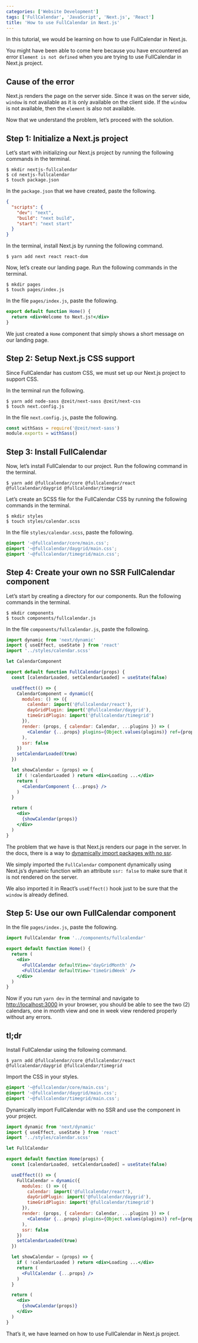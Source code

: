 ```yaml
---
categories: ['Website Development']
tags: ['FullCalendar', 'JavaScript', 'Next.js', 'React']
title: 'How to use FullCalendar in Next.js'
---
```

In this tutorial, we would be learning on how to use FullCalendar in Next.js.

You might have been able to come here because you have encountered an error `Element is not defined` when you are trying to use FullCalendar in Next.js project.

## Cause of the error

Next.js renders the page on the server side. Since it was on the server side, `window` is not available as it is only available on the client side. If the `window` is not available, then the `element` is also not available.

Now that we understand the problem, let’s proceed with the solution.

## Step 1: Initialize a Next.js project
Let’s start with initializing our Next.js project by running the following commands in the terminal.

```console
$ mkdir nextjs-fullcalendar
$ cd nextjs-fullcalendar
$ touch package.json
```

In the `package.json` that we have created, paste the following.

```json
{
  "scripts": {
    "dev": "next",
    "build": "next build",
    "start": "next start"
  }
}
```

In the terminal, install Next.js by running the following command.

```console
$ yarn add next react react-dom
```

Now, let’s create our landing page. Run the following commands in the terminal.

```console
$ mkdir pages
$ touch pages/index.js
```

In the file `pages/index.js`, paste the following.

```jsx
export default function Home() {
  return <div>Welcome to Next.js!</div>
}
```

We just created a `Home` component that simply shows a short message on our landing page.

## Step 2: Setup Next.js CSS support
Since FullCalendar has custom CSS, we must set up our Next.js project to support CSS.

In the terminal run the following.

```console
$ yarn add node-sass @zeit/next-sass @zeit/next-css
$ touch next.config.js
```

In the file `next.config.js`, paste the following.

```js
const withSass = require('@zeit/next-sass')
module.exports = withSass()
```

## Step 3: Install FullCalendar
Now, let’s install FullCalendar to our project. Run the following command in the terminal.

```console
$ yarn add @fullcalendar/core @fullcalendar/react @fullcalendar/daygrid @fullcalendar/timegrid
```

Let’s create an SCSS file for the FullCalendar CSS by running the following commands in the terminal.

```console
$ mkdir styles
$ touch styles/calendar.scss
```

In the file `styles/calendar.scss`, paste the following.

```scss
@import '~@fullcalendar/core/main.css';
@import '~@fullcalendar/daygrid/main.css';
@import '~@fullcalendar/timegrid/main.css';
```

## Step 4: Create your own no SSR FullCalendar component
Let’s start by creating a directory for our components. Run the following commands in the terminal.

```console
$ mkdir components
$ touch components/fullcalendar.js
```

In the file `components/fullcalendar.js`, paste the following.

```jsx
import dynamic from 'next/dynamic'
import { useEffect, useState } from 'react'
import '../styles/calendar.scss'

let CalendarComponent

export default function FullCalendar(props) {
  const [calendarLoaded, setCalendarLoaded] = useState(false)

  useEffect(() => {
    CalendarComponent = dynamic({
      modules: () => ({
        calendar: import('@fullcalendar/react'),
        dayGridPlugin: import('@fullcalendar/daygrid'),
        timeGridPlugin: import('@fullcalendar/timegrid')
      }),
      render: (props, { calendar: Calendar, ...plugins }) => (
        <Calendar {...props} plugins={Object.values(plugins)} ref={props.myRef} />
      ),
      ssr: false
    })
    setCalendarLoaded(true)
  })

  let showCalendar = (props) => {
    if ( !calendarLoaded ) return <div>Loading ...</div>
    return (
      <CalendarComponent {...props} />
    )
  }

  return (
    <div>
      {showCalendar(props)}
    </div>
  )
}
```

The problem that we have is that Next.js renders our page in the server. In the docs, there is a way to [dynamically import packages with no ssr](https://nextjs.org/docs/#with-no-ssr).

We simply imported the `FullCalendar` component dynamically using Next.js’s dynamic function with an attribute `ssr: false` to make sure that it is not rendered on the server.

We also imported it in React’s `useEffect()` hook just to be sure that the `window` is already defined.

## Step 5: Use our own FullCalendar component
In the file `pages/index.js`, paste the following.

```jsx
import FullCalendar from '../components/fullcalendar'

export default function Home() {
  return (
    <div>
      <FullCalendar defaultView='dayGridMonth' />
      <FullCalendar defaultView='timeGridWeek' />
    </div>
  )
}
```

Now if you run `yarn dev` in the terminal and navigate to [http://localhost:3000](http://localhost:3000) in your browser, you should be able to see the two (2) calendars, one in month view and one in week view rendered properly without any errors.

## tl;dr
Install FullCalendar using the following command.

```console
$ yarn add @fullcalendar/core @fullcalendar/react @fullcalendar/daygrid @fullcalendar/timegrid
```

Import the CSS in your styles.
```scss
@import '~@fullcalendar/core/main.css';
@import '~@fullcalendar/daygrid/main.css';
@import '~@fullcalendar/timegrid/main.css';
```

Dynamically import FullCalendar with no SSR and use the component in your project.

```jsx
import dynamic from 'next/dynamic'
import { useEffect, useState } from 'react'
import '../styles/calendar.scss'

let FullCalendar

export default function Home(props) {
  const [calendarLoaded, setCalendarLoaded] = useState(false)

  useEffect(() => {
    FullCalendar = dynamic({
      modules: () => ({
        calendar: import('@fullcalendar/react'),
        dayGridPlugin: import('@fullcalendar/daygrid'),
        timeGridPlugin: import('@fullcalendar/timegrid')
      }),
      render: (props, { calendar: Calendar, ...plugins }) => (
        <Calendar {...props} plugins={Object.values(plugins)} ref={props.myRef} />
      ),
      ssr: false
    })
    setCalendarLoaded(true)
  })

  let showCalendar = (props) => {
    if ( !calendarLoaded ) return <div>Loading ...</div>
    return (
      <FullCalendar {...props} />
    )
  }

  return (
    <div>
      {showCalendar(props)}
    </div>
  )
}
```

That’s it, we have learned on how to use FullCalendar in Next.js project.

